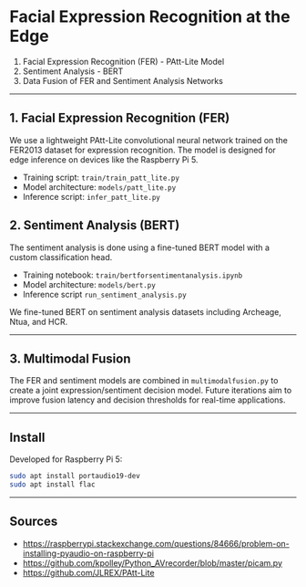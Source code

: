 # Facial Expression Recognition at the Edge

1. Facial Expression Recognition (FER) - PAtt-Lite Model
2. Sentiment Analysis - BERT
3. Data Fusion of FER and Sentiment Analysis Networks

---

## 1. Facial Expression Recognition (FER)

We use a lightweight PAtt-Lite convolutional neural network trained on the FER2013 dataset for expression recognition. The model is designed for edge inference on devices like the Raspberry Pi 5.

- Training script: `train/train_patt_lite.py`
- Model architecture: `models/patt_lite.py`
- Inference script: `infer_patt_lite.py`



## 2. Sentiment Analysis (BERT)

The sentiment analysis is done using a fine-tuned BERT model with a custom classification head.

- Training notebook: `train/bertforsentimentanalysis.ipynb`
- Model architecture: `models/bert.py`
- Inference script `run_sentiment_analysis.py`

We fine-tuned BERT on sentiment analysis datasets including Archeage, Ntua, and HCR.

---

## 3. Multimodal Fusion

The FER and sentiment models are combined in `multimodalfusion.py` to create a joint expression/sentiment decision model. Future iterations aim to improve fusion latency and decision thresholds for real-time applications.

---

## Install

Developed for Raspberry Pi 5:

```bash
sudo apt install portaudio19-dev
sudo apt install flac
```

---

## Sources

* https://raspberrypi.stackexchange.com/questions/84666/problem-on-installing-pyaudio-on-raspberry-pi
* https://github.com/kpolley/Python_AVrecorder/blob/master/picam.py
* https://github.com/JLREX/PAtt-Lite
